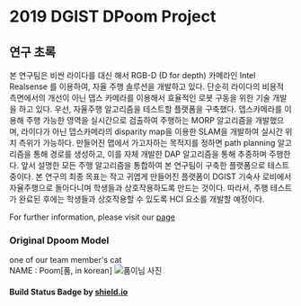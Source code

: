 2019 DGIST DPoom Project
==============================
## 연구 초록
본 연구팀은 비싼 라이다를 대신 해서 RGB-D (D for depth) 카메라인 Intel Realsense 를 이용하여, 자율 주행 솔루션을 개발하고 있다. 단순히 라이다의 비용적 측면에서의 개선이 아닌 뎁스 카메라를 이용해서 효율적인 로봇 구동을 위한 기술 개발을 하고 있다.
우선, 자율주행 알고리즘을 테스트할 플랫폼을 구축했다. 뎁스카메라를 이용해 주행 가능한 영역을 실시간으로 검출하여 주행하는 MORP 알고리즘을 개발했으며, 라이다가 아닌 뎁스카메라의 disparity map을 이용한 SLAM을 개발하여 실시간 위치 측위가 가능하다. 만들어진 맵에서 가고자하는 목적지를 정하면 path planning 알고리즘을 통해 경로를 생성하고, 이를 자체 개발한 DAP 알고리즘을 통해 추종하며 주행한다. 앞서 설명한 모든 주행 알고리즘을 통합하여 본 연구팀이 구축한 플랫폼으로 테스트 중이다. 
본 연구의 최종 목표는 작고 귀엽게 만들어진 플랫폼이 DGIST 기숙사 로비에서 자율주행으로 돌아다니며 학생들과 상호작용하도록 만드는 것이다. 따라서, 주행 테스트가 완료된 후에는 학생들과 상호작용할 수 있도록 HCI 요소를 개발할 예정이다. 

For further information, please visit our [page](https://shinkansan.github.io/2019-UGRP-DPoom/)


### Original Dpoom Model
one of our team member's cat </br>
NAME : Poom[품, in korean]
![품이님 사진](./img/master.png)


#### Build Status Badge by [shield.io](https://shields.io/category/build)

